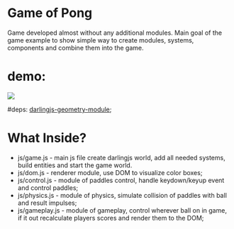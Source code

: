 Game of Pong
============

Game developed almost without any additional modules. Main goal of the game example
to show simple way to create modules, systems, components and combine them into the game.

# demo: 
[![](https://lh5.googleusercontent.com/-80qp7uh3EZM/UfUXEVNq6TI/AAAAAAAAfoo/twveW1uDI2A/s0/2013-07-28_15-05-19.png)](http://darlingjs.github.io/games/game-of-pong/)

#deps: 
[darlingjs-geometry-module](https://github.com/darlingjs/darlingjs-geometry-module);

# What Inside?

* js/game.js - main js file create darlingjs world, add all needed systems, build entities and start the game world.
* js/dom.js - renderer module, use DOM to visualize color boxes;
* js/control.js - module of paddles control, handle keydown/keyup event and control paddles;
* js/physics.js - module of physics, simulate collision of paddles with ball and result impulses;
* js/gameplay.js - module of gameplay, control wherever ball on in game, if it out recalculate players scores and render them to the DOM;
